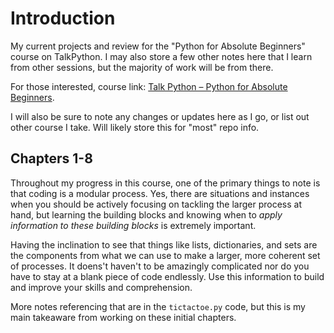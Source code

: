# Introduction

My current projects and review for the "Python for Absolute Beginners" course on TalkPython. I may also store a few other notes here that I learn from other sessions, but the majority of work will be from there.

For those interested, course link: [Talk Python – Python for Absolute Beginners](https://training.talkpython.fm/courses/details/python-for-absolute-beginners).

I will also be sure to note any changes or updates here as I go, or list out other course I take. Will likely store this for "most" repo info.

## Chapters 1-8

Throughout my progress in this course, one of the primary things to note is that coding is a modular process. Yes, there are situations and instances when you should be actively focusing on tackling the larger process at hand, but learning the building blocks and knowing when to _apply information to these building blocks_ is extremely important. 

Having the inclination to see that things like lists, dictionaries, and sets are the components from what we can use to make a larger, more coherent set of processes. It doens't haven't to be amazingly complicated nor do you have to stay at a blank piece of code endlessly. Use this information to build and improve your skills and comprehension.

More notes referencing that are in the `tictactoe.py` code, but this is my main takeaware from working on these initial chapters.